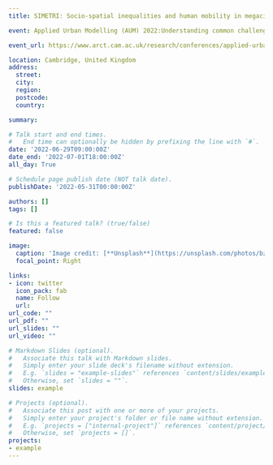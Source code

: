 ```yaml
---
title: SIMETRI: Socio-spatial inequalities and human mobility in megacities

event: Applied Urban Modelling (AUM) 2022:Understanding common challenges

event_url: https://www.arct.cam.ac.uk/research/conferences/applied-urban-modelling-aum/aum2022-understanding-common-challenges

location: Cambridge, United Kingdom
address:
  street: 
  city: 
  region: 
  postcode: 
  country: 

summary: 

# Talk start and end times.
#   End time can optionally be hidden by prefixing the line with `#`.
date: '2022-06-29T09:00:00Z'
date_end: '2022-07-01T18:00:00Z'
all_day: True

# Schedule page publish date (NOT talk date).
publishDate: '2022-05-31T00:00:00Z'

authors: []
tags: []

# Is this a featured talk? (true/false)
featured: false

image:
  caption: 'Image credit: [**Unsplash**](https://unsplash.com/photos/bzdhc5b3Bxs)'
  focal_point: Right

links:
- icon: twitter
  icon_pack: fab
  name: Follow
  url: 
url_code: ""
url_pdf: ""
url_slides: ""
url_video: ""

# Markdown Slides (optional).
#   Associate this talk with Markdown slides.
#   Simply enter your slide deck's filename without extension.
#   E.g. `slides = "example-slides"` references `content/slides/example-slides.md`.
#   Otherwise, set `slides = ""`.
slides: example

# Projects (optional).
#   Associate this post with one or more of your projects.
#   Simply enter your project's folder or file name without extension.
#   E.g. `projects = ["internal-project"]` references `content/project/deep-learning/index.md`.
#   Otherwise, set `projects = []`.
projects:
- example
---
```

